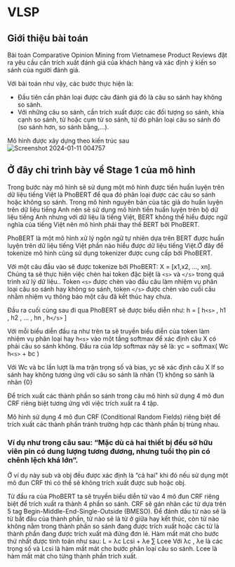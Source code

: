# VLSP
## Giới thiệu bài toán
Bài toán Comparative Opinion Mining from Vietnamese Product Reviews đặt ra yêu cầu cần trích xuất đánh giá của khách hàng và xác định ý kiến so sánh của người đánh giá.

Với bài toán như vậy, các bước thực hiện là: 
  - Đầu tiên cần phân loại được câu đánh giá đó là câu so sánh hay không so sánh. 
  - Với những câu so sánh, cần trích xuất được các đối tượng so sánh, khía cạnh so sánh, từ hoặc cụm từ so sánh, từ đó phân loại câu so sánh đó (so sánh hơn, so sánh bằng,...).

Mô hình được xây dựng theo kiến trúc sau
![Screenshot 2024-01-11 004757](https://github.com/NguyenQuyNghia/VLSP/assets/100202140/ccae6f78-6e2c-4126-9239-1d86d7f26856)

## Ở đây chỉ trình bày về Stage 1 của mô hình
Trong bước này mô hình sẽ sử dụng một mô hình được tiền huấn luyện trên dữ liệu tiếng Việt là PhoBERT để qua đó phân loại được các câu so sánh hoặc không so sánh. Trong mô hình nguyên bản của tác giả do huấn luyện trên dữ liệu tiếng Anh nên sẽ sử dụng mô hình tiền huấn luyện trên bộ dữ liệu tiếng Anh nhưng với dữ liệu là tiếng Việt, BERT không thể hiểu được ngữ nghĩa của tiếng Việt nên mô hình phải thay thế BERT bởi PhoBERT.

PhoBERT là một mô hình xử lý ngôn ngữ tự nhiên dựa trên BERT được huấn luyện trên dữ liệu tiếng Việt phần nào hiểu được dữ liệu tiếng Việt.Ở đây để tokenize mô hình cũng sử dụng tokenizer được cung cấp bởi PhoBERT.

Với một câu đầu vào sẽ được tokenize bởi PhoBERT: X = [x1,x2, …, xn]. Chúng ta sẽ thực hiện việc chèn hai token đặc biệt là `<s>` và `</s>` trong quá trình xử lý dữ liệu.. Token `<s>` được chèn vào đầu câu làm nhiệm vụ phân loại câu so sánh hay không so sánh, token `</s>` được chèn vào cuối câu nhằm nhiệm vụ thông báo một câu đã kết thúc hay chưa.

Đầu ra cuối cùng sau đi qua PhoBERT sẽ được biểu diễn như:
		h = [ h`<s>` , h1 , h2 , … , hn , h`</s>` ]

Với mỗi biểu diễn đầu ra như trên ta sẽ truyền biểu diễn của token làm nhiệm vụ phân loại hay h`<s>` vào một tầng softmax để xác định câu X có phải câu so sánh không. Đầu ra của lớp softmax này sẽ là:
		yc = softmax( Wc  h`<s>` + bc )
  
Với Wc và bc lần lượt là ma trận trọng số và bias, yc sẽ xác định câu X lf so sánh hay không tương ứng với câu so sánh là nhãn {1} không so sánh là nhãn {0}

Để trích xuất các thành phần so sánh trong câu mô hình sử dụng 4 mô đun CRF riêng biệt tương ứng với việc trích xuất ra 4 tập.

Mô hình sử dụng 4 mô đun CRF (Conditional Random Fields) riêng biệt để trích xuất các thành phần tránh trường hợp các thành phần bị trùng nhau. 

### Ví dụ như trong câu sau: “Mặc dù cả hai thiết bị đều sở hữu viên pin có dung lượng tương đương, nhưng tuổi thọ pin có chênh lệch khá lớn”.
Ở ví dụ này sub và obj đều được xác định là “cả hai" khi đó nếu sử dụng một mô đun CRF thì có thể sẽ không trích xuất được sub hoặc obj.

Từ đầu ra của PhoBERT ta sẽ truyền biểu diễn từ vào 4 mô đun CRF riêng biệt để trích xuất ra thành 4 phần so sánh. CRF sẽ gán nhãn các từ dựa trên 5 tag Begin-Middle-End-Single-Outside (BMESO). Để đánh dấu từ nào sẽ là từ bắt đầu của thành phần, từ nào sẽ là từ ở giữa hay kết thúc, còn từ nào không nằm trong thành phần so sánh đang được trích xuất hoặc các từ là thành phần đang được trích xuất mà đứng đơn lẻ. 
Hàm mất mát cho bước thứ nhất được tính toán như sau:
		L = λc Lcsi + λe ∑ Lcee
Với λc , λe là các trọng số và Lcsi là hàm mất mát cho bước phân loại câu so sánh. Lcee là hàm mất mát cho từng thành phần trích xuất.

